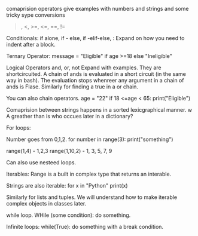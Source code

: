 comaprision operators
give examples with numbers and strings and some tricky sype conversions
>, <, >=, <=, ==, !=


Conditionals:
if alone, if - else, if -elif-else, : Expand on how you need to indent after a block.

Ternary Operator:
message = "Eligible" if age >=18 else "Ineligible"

Logical Operators 
and, or, not
Expand with examples.
They are shortcircuited.
A chain of ands is evaluated in a short circuit (in the same way in bash). The evaluation stops whenreer any argument in a chain of ands is Flase.
Similarly for finding a true in a or chain.

You can also chain operators.
age = "22"
if 18 <=age < 65:
print("Eligible")


Comaprision between strings happens in a sorted lexicgraphical manner. w A greather than is who occues later in a dictionary?

For loops:

Number goes from 0,1,2.
for number in range(3):
    print("something")

range(1,4) - 1,2,3
range(1,10,2) - 1, 3, 5, 7, 9

Can also use nesteed loops.


Iterables:
Range is a built in complex type that returns an interable.

Strings are also iterable:
for x in "Python"
print(x)

Similarly for lists and tuples. We will understand how to make iterable complex objects in classes later.

while loop.
WHile (some condition):
do something.


Infinite loops:
while(True):
do something with a break condition.

